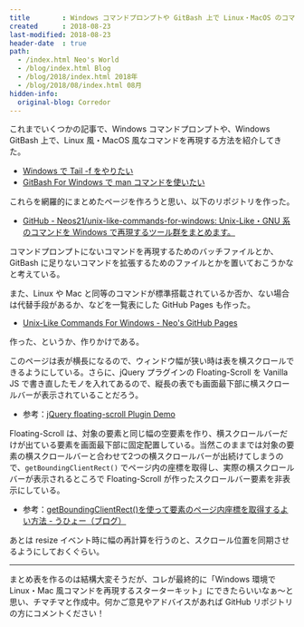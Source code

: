 ```yaml
---
title        : Windows コマンドプロンプトや GitBash 上で Linux・MacOS のコマンドを再現する方法をまとめ中
created      : 2018-08-23
last-modified: 2018-08-23
header-date  : true
path:
  - /index.html Neo's World
  - /blog/index.html Blog
  - /blog/2018/index.html 2018年
  - /blog/2018/08/index.html 08月
hidden-info:
  original-blog: Corredor
---
```


これまでいくつかの記事で、Windows コマンドプロンプトや、Windows GitBash 上で、Linux 風・MacOS 風なコマンドを再現する方法を紹介してきた。

- [Windows で Tail -f をやりたい](/blog/2016/10/12-01.html)
- [GitBash For Windows で man コマンドを使いたい](/blog/2016/07/20-02.html)

これらを網羅的にまとめたページを作ろうと思い、以下のリポジトリを作った。

- [GitHub - Neos21/unix-like-commands-for-windows: Unix-Like・GNU 系のコマンドを Windows で再現するツール群をまとめます。](https://github.com/Neos21/unix-like-commands-for-windows)

コマンドプロンプトにないコマンドを再現するためのバッチファイルとか、GitBash に足りないコマンドを拡張するためのファイルとかを置いておこうかなと考えている。

また、Linux や Mac と同等のコマンドが標準搭載されているか否か、ない場合は代替手段があるか、などを一覧表にした GitHub Pages も作った。

- [Unix-Like Commands For Windows - Neo's GitHub Pages](https://neos21.github.io/unix-like-commands-for-windows/)

作った、というか、作りかけである。

このページは表が横長になるので、ウィンドウ幅が狭い時は表を横スクロールできるようにしている。さらに、jQuery プラグインの Floating-Scroll を Vanilla JS で書き直したモノを入れてあるので、縦長の表でも画面最下部に横スクロールバーが表示されていることだろう。

- 参考：[jQuery floating-scroll Plugin Demo](https://www.jqueryscript.net/demo/Floating-Scrollbar-Plugin-jQuery-Floating-Scroll/)

Floating-Scroll は、対象の要素と同じ幅の空要素を作り、横スクロールバーだけが出ている要素を画面最下部に固定配置している。当然このままでは対象の要素の横スクロールバーと合わせて2つの横スクロールバーが出続けてしまうので、`getBoundingClientRect()` でページ内の座標を取得し、実際の横スクロールバーが表示されるところで Floating-Scroll が作ったスクロールバー要素を非表示にしている。

- 参考：[getBoundingClientRect()を使って要素のページ内座標を取得するよい方法 - うひょー（ブログ）](http://uhyo.hatenablog.com/entry/2017/03/15/130825)

あとは resize イベント時に幅の再計算を行うのと、スクロール位置を同期させるようにしておくぐらい。

---

まとめ表を作るのは結構大変そうだが、コレが最終的に「Windows 環境で Linux・Mac 風コマンドを再現するスターターキット」にできたらいいなぁ〜と思い、チマチマと作成中。何かご意見やアドバイスがあれば GitHub リポジトリの方にコメントください！

